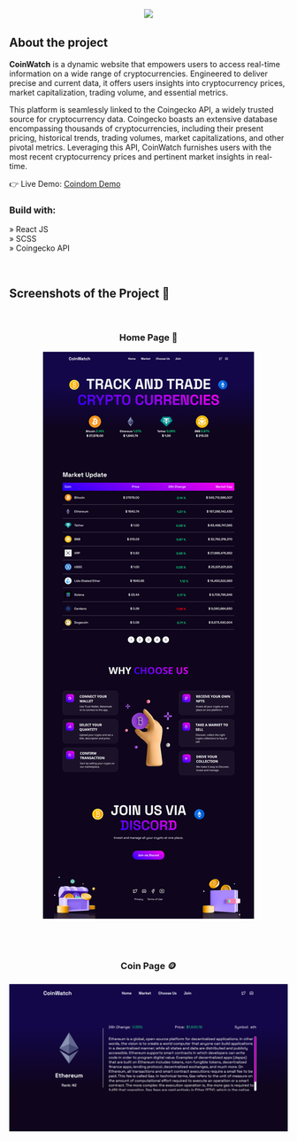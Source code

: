 <div align='center'><img style="width:16%" src='https://user-images.githubusercontent.com/105128267/220607693-29987a1c-8f0d-4835-9bfe-3b5c9f326b17.png'/></div>

<h2>About the project</h2>

<p><b>CoinWatch</b>  is a dynamic website that empowers users to access real-time information on a wide range of cryptocurrencies. Engineered to deliver precise and current data, it offers users insights into cryptocurrency prices, market capitalization, trading volume, and essential metrics. <br/>

This platform is seamlessly linked to the Coingecko API, a widely trusted source for cryptocurrency data. Coingecko boasts an extensive database encompassing thousands of cryptocurrencies, including their present pricing, historical trends, trading volumes, market capitalizations, and other pivotal metrics. Leveraging this API, CoinWatch furnishes users with the most recent cryptocurrency prices and pertinent market insights in real-time.
</p>

👉 Live Demo: <a href='https://coinwatch-crypto.netlify.app/'>Coindom Demo</a>

<h3>Build with:</h3>

» React JS <br>
» SCSS  <br>
» Coingecko API <br>

<br>

<h2>Screenshots of the Project 📸</h2>
<br>
<h3 align='center'>Home Page 🏡</h3>

<div align='center'>
<img src='src/images/Home page.png'/>

</div>

<br><br>

<h3 align='center'>Coin Page 🪙</h3>

<div align='center'>
<img src='src/images/Coin Details.png'/>
</div>
